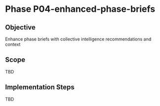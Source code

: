 # Phase P04-enhanced-phase-briefs

## Objective
Enhance phase briefs with collective intelligence recommendations and context

## Scope
TBD

## Implementation Steps
TBD
